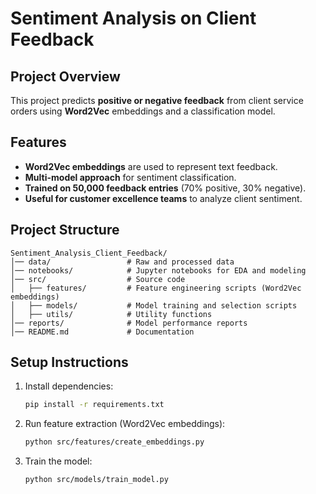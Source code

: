 # Sentiment Analysis on Client Feedback

## Project Overview

This project predicts **positive or negative feedback** from client service orders using **Word2Vec** embeddings and a classification model.

## Features

- **Word2Vec embeddings** are used to represent text feedback.
- **Multi-model approach** for sentiment classification.
- **Trained on 50,000 feedback entries** (70% positive, 30% negative).
- **Useful for customer excellence teams** to analyze client sentiment.

## Project Structure

```
Sentiment_Analysis_Client_Feedback/
│── data/                 # Raw and processed data
│── notebooks/            # Jupyter notebooks for EDA and modeling
│── src/                  # Source code
│   ├── features/         # Feature engineering scripts (Word2Vec embeddings)
│   ├── models/           # Model training and selection scripts
│   ├── utils/            # Utility functions
│── reports/              # Model performance reports
│── README.md             # Documentation
```

## Setup Instructions

1. Install dependencies:
   ```bash
   pip install -r requirements.txt
   ```
2. Run feature extraction (Word2Vec embeddings):
   ```bash
   python src/features/create_embeddings.py
   ```
3. Train the model:
   ```bash
   python src/models/train_model.py
   ```
